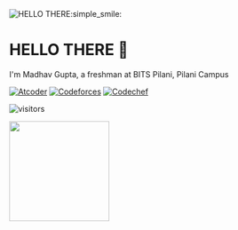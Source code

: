 <picture>
 <source media="(prefers-color-scheme: dark)" srcset="https://preview.redd.it/9p5k8ugl07l31.jpg?auto=webp&s=b8054b13b0b0645f11855c0bbe2fc946e0243250">
 <source media="(prefers-color-scheme: light)" srcset="https://preview.redd.it/9p5k8ugl07l31.jpg?auto=webp&s=b8054b13b0b0645f11855c0bbe2fc946e0243250">
 <img alt="HELLO THERE:simple_smile:" src="https://preview.redd.it/9p5k8ugl07l31.jpg?auto=webp&s=b8054b13b0b0645f11855c0bbe2fc946e0243250">
</picture>

# HELLO THERE 🙂

I'm Madhav Gupta, a freshman at BITS Pilani, Pilani Campus

[![Atcoder](https://badges.joonhyung.xyz/atcoder/nannu.svg)](https://atcoder.jp/users/nannu)
[![Codeforces](https://badges.joonhyung.xyz/codeforces/nannu.svg)](https://codeforces.com/profile/nannu)
[![Codechef](https://cp-logo.vercel.app/codechef/madhav277?logo=true)](https://www.codechef.com/users/madhav277)

![visitors](https://visitor-badge.glitch.me/badge?page_id=${madhavgupta2775})

<img height="180em" src="https://github-readme-stats.vercel.app/api?username=madhavgupta2775&show_icons=true&hide_border=true&&count_private=true&include_all_commits=true" />
<!---
madhavgupta2775/madhavgupta2775 is a ✨ special ✨ repository because its `README.md` (this file) appears on your GitHub profile.
You can click the Preview link to take a look at your changes.
--->
